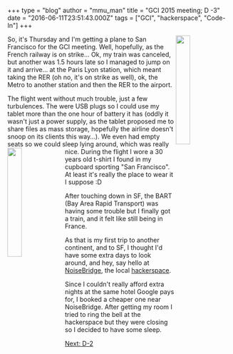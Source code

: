 +++
type = "blog"
author = "mmu_man"
title = "GCI 2015 meeting; D -3"
date = "2016-06-11T23:51:43.000Z"
tags = ["GCI", "hackerspace", "Code-In"]
+++

<img align="right" width="25%" height="25%" src="/files/DSCN4554.JPG" />So, it's Thursday and I'm getting a plane to San Francisco for the GCI meeting. Well, hopefully, as the French railway is on strike… Ok, my train was canceled, but another was 1.5 hours late so I managed to jump on it and arrive… at the Paris Lyon station, which meant taking the RER (oh no, it's on strike as well), ok, the Metro to another station and then the RER to the airport.
<!--break-->
The flight went without much trouble, just a few turbulences. The were USB plugs so I could use my tablet more than the one hour of battery it has (oddly it wasn't just a power supply, as the tablet proposed me to share files as mass storage, hopefully the airline doesn't snoop on its clients this way…). We even had empty seats so we could sleep lying around, which was really nice.
<img align="left" width="25%" height="25%" src="/files/DSCN4561.JPG" />During the flight I wore a 30 years old t-shirt I found in my cupboard sporting "San Francisco". At least it's really the place to wear it I suppose :D

After touching down in SF, the BART (Bay Area Rapid Transport) was having some trouble but I finally got a train, and it felt like still being in France.

As that is my first trip to another continent, and to SF, I thought I'd have some extra days to look around, and hey, say hello at <a href="https://noisebridge.net/">NoiseBridge</a>, the local <a href="https://en.wikipedia.org/wiki/Hackerspace">hackerspace</a>.

Since I couldn't really afford extra nights at the same hotel Google pays for, I booked a cheaper one near NoiseBridge. After getting my room I tried to ring the bell at the hackerspace but they were closing so I decided to have some sleep.

<a href="https://www.haiku-os.org/blog/mmu_man/2016-06-12_gci_2015_meeting_d_2">Next: D-2</a>